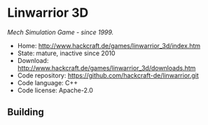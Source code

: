 # Linwarrior 3D

_Mech Simulation Game - since 1999._

- Home: http://www.hackcraft.de/games/linwarrior_3d/index.htm
- State: mature, inactive since 2010
- Download: http://www.hackcraft.de/games/linwarrior_3d/downloads.htm
- Code repository: https://github.com/hackcraft-de/linwarrior.git
- Code language: C++
- Code license: Apache-2.0

## Building


